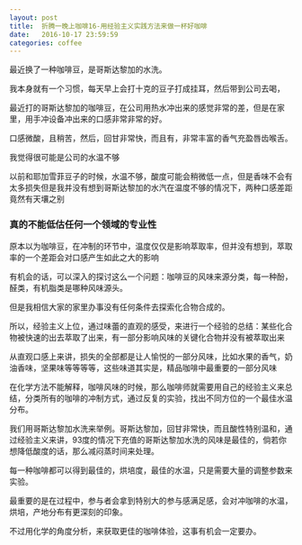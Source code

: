 ```yaml
---
layout: post
title:  折腾一晚上咖啡16-用经验主义实践方法来做一杯好咖啡
date:   2016-10-17 23:59:59
categories: coffee
---
```


最近换了一种咖啡豆，是哥斯达黎加的水洗。

我本身就有一个习惯，每天早上会打十克的豆子打成挂耳，然后带到公司去喝，

最近打的哥斯达黎加的咖啡豆，在公司用热水冲出来的感觉非常的差，但是在家里，用手冲设备冲出来的口感非常非常的好。

口感微酸，且稍苦，然后，回甘非常快，而且有，非常丰富的香气充盈唇齿喉舌。

我觉得很可能是公司的水温不够

以前和耶加雪菲豆子的时候，水温不够，酸度可能会稍微低一点，但是香味不会有太多损失但是我并没有想到哥斯达黎加的水汽在温度不够的情况下，两种口感差距竟然有天壤之别

### 真的不能低估任何一个领域的专业性

原本以为咖啡豆，在冲制的环节中，温度仅仅是影响萃取率，但并没有想到，萃取率的一个差距会对口感产生如此之大的影响

有机会的话，可以深入的探讨这么一个问题：咖啡豆的风味来源分类，每一种酚，醛类，有机脂类是哪种风味源头。

但是我相信大家的家里办事没有任何条件去探索化合物合成的。

所以，经验主义上位，通过味蕾的直观的感受，来进行一个经验的总结：某些化合物被快速的出去萃取了出来，有一部分影响风味的关键化合物并没有被萃取出来


从直观口感上来讲，损失的全部都是让人愉悦的一部分风味，比如水果的香气，奶油香味，坚果味等等等等，这些味道其实是，精品咖啡中最重要的一部分风味

在化学方法不能解释，咖啡风味的时候，那么咖啡师就需要用自己的经验主义来总结，分类所有的咖啡的冲制方式，通过反复的实验，找出不同方位的一个最佳水温分布。


我们用哥斯达黎加水洗来举例。哥斯达黎加，回甘非常快，而且酸性特别温和，通过经验主义来讲，93度的情况下充值的哥斯达黎加水洗的风味是最佳的，倘若你想降低酸度的话，那么减闷蒸时间来处理。

每一种咖啡都可以得到最佳的，烘培度，最佳的水温，只是需要大量的调整参数来实验。

最重要的是在过程中，参与者会拿到特别大的参与感满足感，会对冲咖啡的水温，烘培，产地分布有更深刻的印象。

不过用化学的角度分析，来获取更佳的咖啡体验，这事有机会一定要办。

































